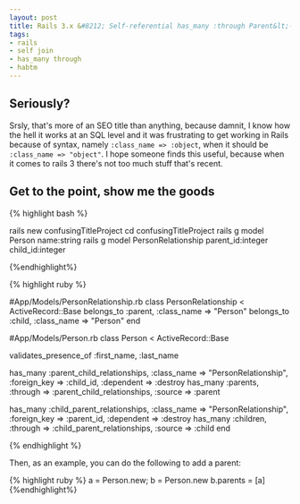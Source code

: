 ```yaml
--- 
layout: post
title: Rails 3.x &#8212; Self-referential has_many :through Parent&lt;->Child relationship modelling
tags:
- rails
- self join
- has_many through
- habtm
---
```


## Seriously? ##

Srsly, that's more of an SEO title than anything, because damnit, I know how the hell it works at an SQL level and it was frustrating to get working in Rails because of syntax, namely `:class_name => :object`, when it should be `:class_name => "object"`. I hope someone finds this useful, because when it comes to rails 3 there's not too much stuff that's recent.

## Get to the point, show me the goods ##

{% highlight bash %}

rails new confusingTitleProject
cd confusingTitleProject
rails g model Person name:string
rails g model PersonRelationship parent_id:integer child_id:integer

{%endhighlight%}

{% highlight ruby %}

#App/Models/PersonRelationship.rb
class PersonRelationship < ActiveRecord::Base
  belongs_to :parent, :class_name => "Person"
  belongs_to :child, :class_name => "Person"
end

#App/Models/Person.rb
class Person < ActiveRecord::Base
  
  validates_presence_of :first_name, :last_name

  has_many     :parent_child_relationships,
               :class_name            => "PersonRelationship",
               :foreign_key           => :child_id,
               :dependent             => :destroy
  has_many     :parents,
               :through               => :parent_child_relationships,
               :source                => :parent

  has_many     :child_parent_relationships,
               :class_name            => "PersonRelationship",
               :foreign_key           => :parent_id,
               :dependent             => :destroy
  has_many     :children,
               :through               => :child_parent_relationships,
               :source                => :child
end


{% endhighlight %}


Then, as an example, you can do the following to add a parent:

{% highlight ruby %}
a = Person.new; b = Person.new
b.parents = [a]
{%endhighlight%}